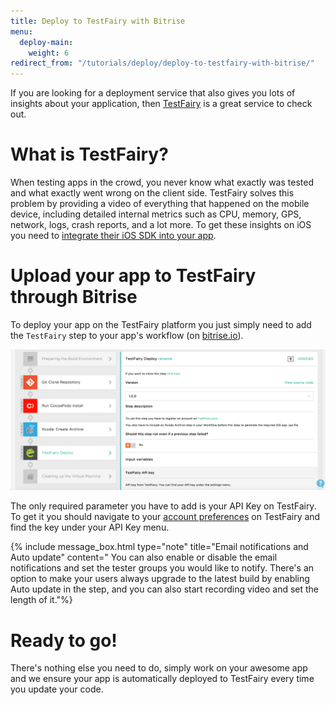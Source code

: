 ```yaml
---
title: Deploy to TestFairy with Bitrise
menu:
  deploy-main:
    weight: 6
redirect_from: "/tutorials/deploy/deploy-to-testfairy-with-bitrise/"
---
```

If you are looking for a deployment service that also gives you lots of insights
about your application, then [TestFairy](https://www.testfairy.com/) is a great service to check out.

# What is TestFairy?

When testing apps in the crowd, you never know what exactly was tested and what exactly went wrong on the client side.
TestFairy solves this problem by providing a video of everything that happened on the mobile device,
including detailed internal metrics such as CPU, memory, GPS, network, logs, crash reports, and a lot more.
To get these insights on iOS you need to [integrate their iOS SDK into your app](http://docs.testfairy.com/iOS_SDK/Integrating_iOS_SDK.html).

# Upload your app to TestFairy through Bitrise

To deploy your app on the TestFairy platform you just simply need to add the `TestFairy` step
to your app's workflow (on [bitrise.io](https://www.bitrise.io)).

![Deploy to TestFairy step in a Workflow](/img/tutorials/deploy/testfairy_workflow-editor.png)

The only required parameter you have to add is your API Key on TestFairy.
To get it you should navigate to your [account preferences](https://app.testfairy.com/settings/) on TestFairy
and find the key under your API Key menu.

{% include message_box.html type="note" title="Email notifications and Auto update" content=" You can also enable or disable the email notifications and set the tester groups you would like to notify. There's an option to make your users always upgrade to the latest build by enabling Auto update in the step, and you can also start recording video and set the length of it."%}

# Ready to go!

There's nothing else you need to do,
simply work on your awesome app and we ensure your app is automatically deployed to TestFairy every time you update your code.
